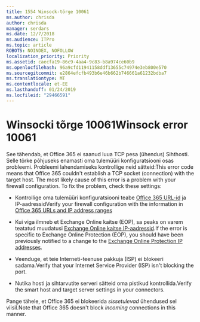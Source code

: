 ```yaml
---
title: 1554 Winsock-tõrge 10061
ms.author: chrisda
author: chrisda
manager: serdars
ms.date: 12/7/2018
ms.audience: ITPro
ms.topic: article
ROBOTS: NOINDEX, NOFOLLOW
localization_priority: Priority
ms.assetid: caecfa19-86c9-4aa4-9c83-b8a974ce60b9
ms.openlocfilehash: 96a9cfd11941158ddf13655c74974e3eb800e570
ms.sourcegitcommit: e2864efcfb493b6e46b662b746661a61232bdba7
ms.translationtype: MT
ms.contentlocale: et-EE
ms.lasthandoff: 01/24/2019
ms.locfileid: "29466591"
---
```

# <a name="winsock-error-10061"></a><span data-ttu-id="b430b-102">Winsocki tõrge 10061</span><span class="sxs-lookup"><span data-stu-id="b430b-102">Winsock error 10061</span></span>

<span data-ttu-id="b430b-p101">See tähendab, et Office 365 ei saanud luua TCP pesa (ühendus) Sihthosti. Selle tõrke põhjuseks enamasti oma tulemüüri konfiguratsiooni osas probleemi. Probleemi lahendamiseks kontrollige neid sätteid:</span><span class="sxs-lookup"><span data-stu-id="b430b-p101">This error code means that Office 365 couldn't establish a TCP socket (connection) with the target host. The most likely cause of this error is a problem with your firewall configuration. To fix the problem, check these settings:</span></span>
  
- <span data-ttu-id="b430b-106">Kontrollige oma tulemüüri konfiguratsiooni teabe [Office 365 URL-id](https://docs.microsoft.com/office365/enterprise/urls-and-ip-address-ranges) ja IP-aadressid</span><span class="sxs-lookup"><span data-stu-id="b430b-106">Verify your firewall configuration with the information in [Office 365 URLs and IP address ranges](https://docs.microsoft.com/office365/enterprise/urls-and-ip-address-ranges)</span></span>
    
- <span data-ttu-id="b430b-107">Kui viga ilmneb et Exchange Online kaitse (EOP), sa peaks on varem teatatud muudatusi [Exchange Online kaitse IP-aadressid](https://docs.microsoft.com/office365/SecurityCompliance/eop/exchange-online-protection-ip-addresses).</span><span class="sxs-lookup"><span data-stu-id="b430b-107">If the error is specific to Exchange Online Protection (EOP), you should have been previously notified to a change to the [Exchange Online Protection IP addresses](https://docs.microsoft.com/office365/SecurityCompliance/eop/exchange-online-protection-ip-addresses).</span></span>
    
- <span data-ttu-id="b430b-108">Veenduge, et teie Interneti-teenuse pakkuja (ISP) ei blokeeri sadama.</span><span class="sxs-lookup"><span data-stu-id="b430b-108">Verify that your Internet Service Provider (ISP) isn't blocking the port.</span></span>
    
- <span data-ttu-id="b430b-109">Nutika hosti ja sihtarvutite serveri sätteid oma pistikud kontrollida.</span><span class="sxs-lookup"><span data-stu-id="b430b-109">Verify the smart host and target server settings in your connectors.</span></span>
    
<span data-ttu-id="b430b-110">Pange tähele, et Office 365 ei blokeerida *sissetulevad* ühendused sel viisil.</span><span class="sxs-lookup"><span data-stu-id="b430b-110">Note that Office 365 doesn't block  *incoming*  connections in this manner.</span></span> 
  

